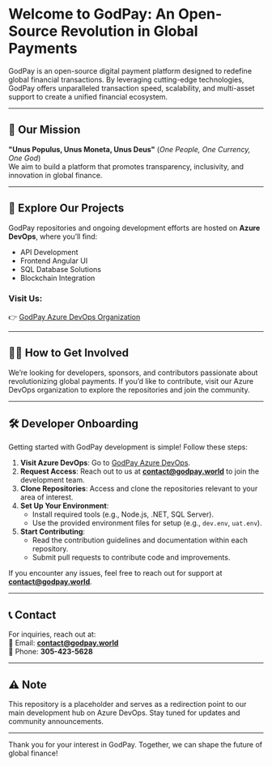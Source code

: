 # Welcome to GodPay: An Open-Source Revolution in Global Payments

GodPay is an open-source digital payment platform designed to redefine global financial transactions. By leveraging cutting-edge technologies, GodPay offers unparalleled transaction speed, scalability, and multi-asset support to create a unified financial ecosystem.

---

## 🚀 **Our Mission**
**"Unus Populus, Unus Moneta, Unus Deus"** (*One People, One Currency, One God*)  
We aim to build a platform that promotes transparency, inclusivity, and innovation in global finance.

---

## 🔗 **Explore Our Projects**
GodPay repositories and ongoing development efforts are hosted on **Azure DevOps**, where you’ll find:
- API Development
- Frontend Angular UI
- SQL Database Solutions
- Blockchain Integration

### Visit Us:
👉 [GodPay Azure DevOps Organization](https://dev.azure.com/godpay)

---

## 🙋‍♂️ **How to Get Involved**
We’re looking for developers, sponsors, and contributors passionate about revolutionizing global payments. If you’d like to contribute, visit our Azure DevOps organization to explore the repositories and join the community.

---

## 🛠 **Developer Onboarding**
Getting started with GodPay development is simple! Follow these steps:
1. **Visit Azure DevOps**: Go to [GodPay Azure DevOps](https://dev.azure.com/godpay).
2. **Request Access**: Reach out to us at **contact@godpay.world** to join the development team.
3. **Clone Repositories**: Access and clone the repositories relevant to your area of interest.
4. **Set Up Your Environment**:
   - Install required tools (e.g., Node.js, .NET, SQL Server).
   - Use the provided environment files for setup (e.g., `dev.env`, `uat.env`).
5. **Start Contributing**:
   - Read the contribution guidelines and documentation within each repository.
   - Submit pull requests to contribute code and improvements.

If you encounter any issues, feel free to reach out for support at **contact@godpay.world**.

---

## 📞 **Contact**
For inquiries, reach out at:  
📧 Email: **contact@godpay.world**  
📱 Phone: **305-423-5628**

---

## ⚠️ **Note**
This repository is a placeholder and serves as a redirection point to our main development hub on Azure DevOps. Stay tuned for updates and community announcements.

---

Thank you for your interest in GodPay. Together, we can shape the future of global finance!
